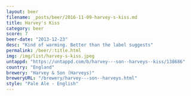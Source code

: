 ```yaml
---
layout: beer
filename: _posts/beer/2016-11-09-harvey-s-kiss.md
title: Harvey's Kiss
category: beer
score: 7
beer-date: "2013-12-23"
desc: "Kind of warming. Better than the label suggests"
permalink: /beer/:title.html
img: /img/list/harvey-s-kiss.jpeg
untappd: "https://untappd.com/b/harvey---son--harveys--kiss/138686"
country: "England"
brewery: "Harvey & Son (Harveys)"
breweryURL: "/brewery/harvey---son--harveys.html"
style: "Pale Ale - English"
---
```

